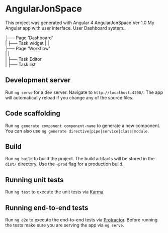 # AngularJonSpace

This project was generated with Angular 4
AngularJonSpace Ver 1.0
My Angular app with user interface. User Dashboard system..

├── Page 'Dashboard'             
|   ├── Task widget 
|   |             
├── Page 'Workflow'   
|   |        
|   ├── Task Editor        
|   ├── Task list                 


## Development server

Run `ng serve` for a dev server. Navigate to `http://localhost:4200/`. The app will automatically reload if you change any of the source files.

## Code scaffolding

Run `ng generate component component-name` to generate a new component. You can also use `ng generate directive|pipe|service|class|module`.

## Build

Run `ng build` to build the project. The build artifacts will be stored in the `dist/` directory. Use the `-prod` flag for a production build.

## Running unit tests

Run `ng test` to execute the unit tests via [Karma](https://karma-runner.github.io).

## Running end-to-end tests

Run `ng e2e` to execute the end-to-end tests via [Protractor](http://www.protractortest.org/).
Before running the tests make sure you are serving the app via `ng serve`.
